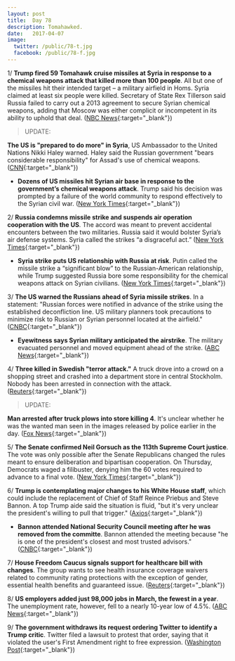 ```yaml
---
layout: post
title:  Day 78
description: Tomahawked.
date:   2017-04-07
image:
  twitter: /public/78-t.jpg
  facebook: /public/78-f.jpg
---
```


1/ **Trump fired 59 Tomahawk cruise missiles at Syria in response to a chemical weapons attack that killed more than 100 people**. All but one of the missiles hit their intended target – a military airfield in Homs. Syria claimed at least six people were killed. Secretary of State Rex Tillerson said Russia failed to carry out a 2013 agreement to secure Syrian chemical weapons, adding that Moscow was either complicit or incompetent in its ability to uphold that deal. ([NBC News](http://www.nbcnews.com/news/us-news/u-s-launches-missiles-syrian-base-after-chemical-weapons-attack-n743636){:target="_blank"})

> UPDATE:
>
**The US is "prepared to do more" in Syria**, US Ambassador to the United Nations Nikki Haley warned. Haley said the Russian government "bears considerable responsibility" for Assad's use of chemical weapons. ([CNN](http://www.cnn.com/2017/04/07/politics/un-security-council-syria/index.html){:target="_blank"})
>

* **Dozens of US missiles hit Syrian air base in response to the government’s chemical weapons attack**. Trump said his decision was prompted by a failure of the world community to respond effectively to the Syrian civil war. ([New York Times](https://www.nytimes.com/2017/04/06/world/middleeast/us-said-to-weigh-military-responses-to-syrian-chemical-attack.html){:target="_blank"})

2/ **Russia condemns missile strike and suspends air operation cooperation with the US**. The accord was meant to prevent accidental encounters between the two militaries. Russia said it would bolster Syria’s air defense systems. Syria called the strikes “a disgraceful act.” ([New York Times](https://www.nytimes.com/2017/04/07/world/middleeast/russia-iran-us-strikes-syria.html?_r=0){:target="_blank"})

* **Syria strike puts US relationship with Russia at risk**. Putin called the missile strike a “significant blow” to the Russian-American relationship, while Trump suggested Russia bore some responsibility for the chemical weapons attack on Syrian civilians. ([New York Times](https://www.nytimes.com/2017/04/07/world/middleeast/missile-strike-syria-russia.html){:target="_blank"})

3/ **The US warned the Russians ahead of Syria missile strikes**. In a statement: "Russian forces were notified in advance of the strike using the established deconfliction line. US military planners took precautions to minimize risk to Russian or Syrian personnel located at the airfield." ([CNBC](http://www.cnbc.com/2017/04/06/the-us-warned-the-russians-ahead-of-syria-missile-strikes-official.html){:target="_blank"})

* **Eyewitness says Syrian military anticipated the airstrike**. The military evacuated personnel and moved equipment ahead of the strike. ([ABC News](http://abcnews.go.com/International/eyewitness-syrian-military-anticipated-us-raid/story?id=46641107){:target="_blank"})

4/ **Three killed in Swedish "terror attack."** A truck drove into a crowd on a shopping street and crashed into a department store in central Stockholm. Nobody has been arrested in connection with the attack. ([Reuters](http://www.reuters.com/article/us-sweden-attack-idUSKBN179208){:target="_blank"})

> UPDATE:
>
**Man arrested after truck plows into store killing 4**. It's unclear whether he was the wanted man seen in the images released by police earlier in the day. ([Fox News](http://www.foxnews.com/world/2017/04/07/truck-plows-into-crowd-outside-swedish-shopping-area-report.html){:target="_blank"})
>

5/ **The Senate confirmed Neil Gorsuch as the 113th Supreme Court justice**. The vote was only possible after the Senate Republicans changed the rules meant to ensure deliberation and bipartisan cooperation. On Thursday, Democrats waged a filibuster, denying him the 60 votes required to advance to a final vote. ([New York Times](https://www.nytimes.com/2017/04/07/us/politics/neil-gorsuch-supreme-court.html){:target="_blank"})

6/ **Trump is contemplating major changes to his White House staff**, which could include the replacement of Chief of Staff Reince Priebus and Steve Bannon. A top Trump aide said the situation is fluid, "but it's very unclear the president's willing to pull that trigger." ([Axios](https://www.axios.com/exclusive-trump-eyes-new-chief-of-staff-house-leader-on-short-list-2349015716.html){:target="_blank"})

* **Bannon attended National Security Council meeting after he was removed from the committe**. Bannon attended the meeting because "he is one of the president's closest and most trusted advisors." ([CNBC](http://www.cnbc.com/2017/04/06/bannon-attended-national-security-council-meeting-after-his-removal.html){:target="_blank"})

7/ **House Freedom Caucus signals support for healthcare bill with changes**. The group wants to see health insurance coverage waivers related to community rating protections with the exception of gender, essential health benefits and guaranteed issue. ([Reuters](http://www.reuters.com/article/us-usa-healthcare-house-conservatives-idUSKBN1781O5){:target="_blank"})

8/ **US employers added just 98,000 jobs in March, the fewest in a year**. The unemployment rate, however, fell to a nearly 10-year low of 4.5%. ([ABC News](http://abcnews.go.com/Business/wireStory/us-employers-add-98k-jobs-rate-falls-45-46647845){:target="_blank"})

9/ **The government withdraws its request ordering Twitter to identify a Trump critic**. Twitter filed a lawsuit to protest that order, saying that it violated the user's First Amendment right to free expression. ([Washington Post](https://www.washingtonpost.com/news/the-switch/wp/2017/04/07/the-u-s-government-has-withdrawn-its-request-ordering-twitter-to-identify-a-trump-critic/){:target="_blank"})